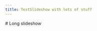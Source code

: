 ```yaml
---
title: TestSlideshow with lots of stuff
---
```

<AssetLoader />
# Long slideshow

<Slideshow :importedData="[{'fieldData':['0','0','0','0','0','0','0','0','0','0','0','0','0','0','0','0','0','0','0','0','0','0','0','0','0','0','0','0','0','0','0','0','0','0','0','0','0','0','0','0','0','0','0','0','0','0','0','0','0','0','0','0','0','0','0','0','0','0','0','0','0','0','0','0','0','0','0','0','0','0','0','0','0','0','0','0','0','0'],'fieldOriginal':['0','0','0','0','0','0','0','0','0','0','0','0','0','0','0','0','0','0','0','0','0','0','0','0','0','0','0','0','0','0','0','0','0','0','0','0','0','0','0','0','0','0','0','0','0','0','0','0','0','0','0','0','0','0','0','0','0','0','0','0','0','0','0','0','0','0','0','0','0','0','0','0','0','0','0','0','0','0'],'shadowData':['0','0','0','0','0','0','0','0','0','0','0','0','0','0','0','0','0','0','0','0','0','0','0','0','0','0','0','0','0','0','0','0','0','0','0','0','B','P','0','0','R','0','P','G','0','R','R','0','P','P','R','G','R','0','B','R','P','R','P','0','B','G','P','R','P','0','G','R','R','P','R','0','G','R','P','R','B','0'],'cursorData':'000000000000000000000000000000000000000000000000000000000000000000000000000000','arrowData':'000000000000000000000000000000000000000000000000000000000000000000000000000000','autoDrop':true,'puyoPair':'GG','advanceNext':true,'slideText':'...!'},{'fieldData':['0','0','0','0','0','0','0','0','0','0','0','0','0','0','0','0','0','0','0','0','0','0','0','0','0','0','0','0','0','0','0','0','0','0','0','0','0','0','0','0','0','0','0','0','0','0','0','0','0','0','0','0','0','0','0','0','0','0','0','0','0','0','0','0','0','0','G','0','0','0','0','0','G','0','0','0','0','0'],'fieldOriginal':['0','0','0','0','0','0','0','0','0','0','0','0','0','0','0','0','0','0','0','0','0','0','0','0','0','0','0','0','0','0','0','0','0','0','0','0','0','0','0','0','0','0','0','0','0','0','0','0','0','0','0','0','0','0','0','0','0','0','0','0','0','0','0','0','0','0','G','0','0','0','0','0','G','0','0','0','0','0'],'shadowData':['0','0','0','0','0','0','0','0','0','0','0','0','0','0','0','0','0','0','0','0','0','0','0','0','0','0','0','0','0','0','0','0','0','0','0','0','B','P','0','0','R','0','P','G','0','R','R','0','P','P','R','G','R','0','B','R','P','R','P','0','B','G','P','R','P','0','G','R','R','P','R','0','G','R','P','R','B','0'],'cursorData':'000000000000000000000000000000000000000000000000000000000000000000000000000000','arrowData':'000000000000000000000000000000000000000000000000000000000000000000000000000000','autoDrop':true,'puyoPair':'RP','advanceNext':true,'slideText':'...!'},{'fieldData':['0','0','0','0','0','0','0','0','0','0','0','0','0','0','0','0','0','0','0','0','0','0','0','0','0','0','0','0','0','0','0','0','0','0','0','0','0','0','0','0','0','0','0','0','0','0','0','0','0','0','0','0','0','0','0','0','0','0','0','0','0','0','0','0','0','0','G','0','0','0','0','0','G','R','P','0','0','0'],'fieldOriginal':['0','0','0','0','0','0','0','0','0','0','0','0','0','0','0','0','0','0','0','0','0','0','0','0','0','0','0','0','0','0','0','0','0','0','0','0','0','0','0','0','0','0','0','0','0','0','0','0','0','0','0','0','0','0','0','0','0','0','0','0','0','0','0','0','0','0','G','0','0','0','0','0','G','R','P','0','0','0'],'shadowData':['0','0','0','0','0','0','0','0','0','0','0','0','0','0','0','0','0','0','0','0','0','0','0','0','0','0','0','0','0','0','0','0','0','0','0','0','B','P','0','0','R','0','P','G','0','R','R','0','P','P','R','G','R','0','B','R','P','R','P','0','B','G','P','R','P','0','G','R','R','P','R','0','G','R','P','R','B','0'],'cursorData':'000000000000000000000000000000000000000000000000000000000000000000000000000000','arrowData':'000000000000000000000000000000000000000000000000000000000000000000000000000000','autoDrop':true,'puyoPair':'RR','advanceNext':true,'slideText':'...!'},{'fieldData':['0','0','0','0','0','0','0','0','0','0','0','0','0','0','0','0','0','0','0','0','0','0','0','0','0','0','0','0','0','0','0','0','0','0','0','0','0','0','0','0','0','0','0','0','0','0','0','0','0','0','0','0','0','0','0','0','0','0','0','0','0','0','0','0','0','0','G','R','R','0','0','0','G','R','P','0','0','0'],'fieldOriginal':['0','0','0','0','0','0','0','0','0','0','0','0','0','0','0','0','0','0','0','0','0','0','0','0','0','0','0','0','0','0','0','0','0','0','0','0','0','0','0','0','0','0','0','0','0','0','0','0','0','0','0','0','0','0','0','0','0','0','0','0','0','0','0','0','0','0','G','R','R','0','0','0','G','R','P','0','0','0'],'shadowData':['0','0','0','0','0','0','0','0','0','0','0','0','0','0','0','0','0','0','0','0','0','0','0','0','0','0','0','0','0','0','0','0','0','0','0','0','B','P','0','0','R','0','P','G','0','R','R','0','P','P','R','G','R','0','B','R','P','R','P','0','B','G','P','R','P','0','G','R','R','P','R','0','G','R','P','R','B','0'],'cursorData':'000000000000000000000000000000000000000000000000000000000000000000000000000000','arrowData':'000000000000000000000000000000000000000000000000000000000000000000000000000000','autoDrop':true,'puyoPair':'BB','advanceNext':true,'slideText':'...!'},{'fieldData':['0','0','0','0','0','0','0','0','0','0','0','0','0','0','0','0','0','0','0','0','0','0','0','0','0','0','0','0','0','0','0','0','0','0','0','0','0','0','0','0','0','0','0','0','0','0','0','0','0','0','0','0','0','0','B','0','0','0','0','0','B','0','0','0','0','0','G','R','R','0','0','0','G','R','P','0','0','0'],'fieldOriginal':['0','0','0','0','0','0','0','0','0','0','0','0','0','0','0','0','0','0','0','0','0','0','0','0','0','0','0','0','0','0','0','0','0','0','0','0','0','0','0','0','0','0','0','0','0','0','0','0','0','0','0','0','0','0','B','0','0','0','0','0','B','0','0','0','0','0','G','R','R','0','0','0','G','R','P','0','0','0'],'shadowData':['0','0','0','0','0','0','0','0','0','0','0','0','0','0','0','0','0','0','0','0','0','0','0','0','0','0','0','0','0','0','0','0','0','0','0','0','B','P','0','0','R','0','P','G','0','R','R','0','P','P','R','G','R','0','B','R','P','R','P','0','B','G','P','R','P','0','G','R','R','P','R','0','G','R','P','R','B','0'],'cursorData':'000000000000000000000000000000000000000000000000000000000000000000000000000000','arrowData':'000000000000000000000000000000000000000000000000000000000000000000000000000000','autoDrop':true,'puyoPair':'PP','advanceNext':true,'slideText':'...!'},{'fieldData':['0','0','0','0','0','0','0','0','0','0','0','0','0','0','0','0','0','0','0','0','0','0','0','0','0','0','0','0','0','0','0','0','0','0','0','0','0','0','0','0','0','0','0','0','0','0','0','0','0','0','0','0','0','0','B','0','P','0','0','0','B','0','P','0','0','0','G','R','R','0','0','0','G','R','P','0','0','0'],'fieldOriginal':['0','0','0','0','0','0','0','0','0','0','0','0','0','0','0','0','0','0','0','0','0','0','0','0','0','0','0','0','0','0','0','0','0','0','0','0','0','0','0','0','0','0','0','0','0','0','0','0','0','0','0','0','0','0','B','0','P','0','0','0','B','0','P','0','0','0','G','R','R','0','0','0','G','R','P','0','0','0'],'shadowData':['0','0','0','0','0','0','0','0','0','0','0','0','0','0','0','0','0','0','0','0','0','0','0','0','0','0','0','0','0','0','0','0','0','0','0','0','B','P','0','0','R','0','P','G','0','R','R','0','P','P','R','G','R','0','B','R','P','R','P','0','B','G','P','R','P','0','G','R','R','P','R','0','G','R','P','R','B','0'],'cursorData':'000000000000000000000000000000000000000000000000000000000000000000000000000000','arrowData':'000000000000000000000000000000000000000000000000000000000000000000000000000000','autoDrop':true,'puyoPair':'RG','advanceNext':true,'slideText':'...!'},{'fieldData':['0','0','0','0','0','0','0','0','0','0','0','0','0','0','0','0','0','0','0','0','0','0','0','0','0','0','0','0','0','0','0','0','0','0','0','0','0','0','0','0','0','0','0','0','0','0','0','0','0','0','0','0','0','0','B','R','P','0','0','0','B','G','P','0','0','0','G','R','R','0','0','0','G','R','P','0','0','0'],'fieldOriginal':['0','0','0','0','0','0','0','0','0','0','0','0','0','0','0','0','0','0','0','0','0','0','0','0','0','0','0','0','0','0','0','0','0','0','0','0','0','0','0','0','0','0','0','0','0','0','0','0','0','0','0','0','0','0','B','R','P','0','0','0','B','G','P','0','0','0','G','R','R','0','0','0','G','R','P','0','0','0'],'shadowData':['0','0','0','0','0','0','0','0','0','0','0','0','0','0','0','0','0','0','0','0','0','0','0','0','0','0','0','0','0','0','0','0','0','0','0','0','B','P','0','0','R','0','P','G','0','R','R','0','P','P','R','G','R','0','B','R','P','R','P','0','B','G','P','R','P','0','G','R','R','P','R','0','G','R','P','R','B','0'],'cursorData':'000000000000000000000000000000000000000000000000000000000000000000000000000000','arrowData':'000000000000000000000000000000000000000000000000000000000000000000000000000000','autoDrop':true,'puyoPair':'PP','advanceNext':true,'slideText':'...!'},{'fieldData':['0','0','0','0','0','0','0','0','0','0','0','0','0','0','0','0','0','0','0','0','0','0','0','0','0','0','0','0','0','0','0','0','0','0','0','0','0','0','0','0','0','0','P','0','0','0','0','0','P','0','0','0','0','0','B','R','P','0','0','0','B','G','P','0','0','0','G','R','R','0','0','0','G','R','P','0','0','0'],'fieldOriginal':['0','0','0','0','0','0','0','0','0','0','0','0','0','0','0','0','0','0','0','0','0','0','0','0','0','0','0','0','0','0','0','0','0','0','0','0','0','0','0','0','0','0','P','0','0','0','0','0','P','0','0','0','0','0','B','R','P','0','0','0','B','G','P','0','0','0','G','R','R','0','0','0','G','R','P','0','0','0'],'shadowData':['0','0','0','0','0','0','0','0','0','0','0','0','0','0','0','0','0','0','0','0','0','0','0','0','0','0','0','0','0','0','0','0','0','0','0','0','B','P','0','0','R','0','P','G','0','R','R','0','P','P','R','G','R','0','B','R','P','R','P','0','B','G','P','R','P','0','G','R','R','P','R','0','G','R','P','R','B','0'],'cursorData':'000000000000000000000000000000000000000000000000000000000000000000000000000000','arrowData':'000000000000000000000000000000000000000000000000000000000000000000000000000000','autoDrop':true,'puyoPair':'RP','advanceNext':true,'slideText':'...!'},{'fieldData':['0','0','0','0','0','0','0','0','0','0','0','0','0','0','0','0','0','0','0','0','0','0','0','0','0','0','0','0','0','0','0','0','0','0','0','0','0','0','0','0','0','0','P','0','0','0','0','0','P','0','0','0','0','0','B','R','P','0','0','0','B','G','P','0','0','0','G','R','R','P','0','0','G','R','P','R','0','0'],'fieldOriginal':['0','0','0','0','0','0','0','0','0','0','0','0','0','0','0','0','0','0','0','0','0','0','0','0','0','0','0','0','0','0','0','0','0','0','0','0','0','0','0','0','0','0','P','0','0','0','0','0','P','0','0','0','0','0','B','R','P','0','0','0','B','G','P','0','0','0','G','R','R','P','0','0','G','R','P','R','0','0'],'shadowData':['0','0','0','0','0','0','0','0','0','0','0','0','0','0','0','0','0','0','0','0','0','0','0','0','0','0','0','0','0','0','0','0','0','0','0','0','B','P','0','0','R','0','P','G','0','R','R','0','P','P','R','G','R','0','B','R','P','R','P','0','B','G','P','R','P','0','G','R','R','P','R','0','G','R','P','R','B','0'],'cursorData':'000000000000000000000000000000000000000000000000000000000000000000000000000000','arrowData':'000000000000000000000000000000000000000000000000000000000000000000000000000000','autoDrop':true,'puyoPair':'GP','advanceNext':true,'slideText':'...!'},{'fieldData':['0','0','0','0','0','0','0','0','0','0','0','0','0','0','0','0','0','0','0','0','0','0','0','0','0','0','0','0','0','0','0','0','0','0','0','0','0','0','0','0','0','0','P','G','0','0','0','0','P','P','0','0','0','0','B','R','P','0','0','0','B','G','P','0','0','0','G','R','R','P','0','0','G','R','P','R','0','0'],'fieldOriginal':['0','0','0','0','0','0','0','0','0','0','0','0','0','0','0','0','0','0','0','0','0','0','0','0','0','0','0','0','0','0','0','0','0','0','0','0','0','0','0','0','0','0','P','G','0','0','0','0','P','P','0','0','0','0','B','R','P','0','0','0','B','G','P','0','0','0','G','R','R','P','0','0','G','R','P','R','0','0'],'shadowData':['0','0','0','0','0','0','0','0','0','0','0','0','0','0','0','0','0','0','0','0','0','0','0','0','0','0','0','0','0','0','0','0','0','0','0','0','B','P','0','0','R','0','P','G','0','R','R','0','P','P','R','G','R','0','B','R','P','R','P','0','B','G','P','R','P','0','G','R','R','P','R','0','G','R','P','R','B','0'],'cursorData':'000000000000000000000000000000000000000000000000000000000000000000000000000000','arrowData':'000000000000000000000000000000000000000000000000000000000000000000000000000000','autoDrop':true,'puyoPair':'RR','advanceNext':true,'slideText':'...!'},{'fieldData':['0','0','0','0','0','0','0','0','0','0','0','0','0','0','0','0','0','0','0','0','0','0','0','0','0','0','0','0','0','0','0','0','0','0','0','0','0','0','0','0','0','0','P','G','0','0','0','0','P','P','0','0','0','0','B','R','P','R','0','0','B','G','P','R','0','0','G','R','R','P','0','0','G','R','P','R','0','0'],'fieldOriginal':['0','0','0','0','0','0','0','0','0','0','0','0','0','0','0','0','0','0','0','0','0','0','0','0','0','0','0','0','0','0','0','0','0','0','0','0','0','0','0','0','0','0','P','G','0','0','0','0','P','P','0','0','0','0','B','R','P','R','0','0','B','G','P','R','0','0','G','R','R','P','0','0','G','R','P','R','0','0'],'shadowData':['0','0','0','0','0','0','0','0','0','0','0','0','0','0','0','0','0','0','0','0','0','0','0','0','0','0','0','0','0','0','0','0','0','0','0','0','B','P','0','0','R','0','P','G','0','R','R','0','P','P','R','G','R','0','B','R','P','R','P','0','B','G','P','R','P','0','G','R','R','P','R','0','G','R','P','R','B','0'],'cursorData':'000000000000000000000000000000000000000000000000000000000000000000000000000000','arrowData':'000000000000000000000000000000000000000000000000000000000000000000000000000000','autoDrop':true,'puyoPair':'PB','advanceNext':true,'slideText':'...!'},{'fieldData':['0','0','0','0','0','0','0','0','0','0','0','0','0','0','0','0','0','0','0','0','0','0','0','0','0','0','0','0','0','0','0','0','0','0','0','0','B','P','0','0','0','0','P','G','0','0','0','0','P','P','0','0','0','0','B','R','P','R','0','0','B','G','P','R','0','0','G','R','R','P','0','0','G','R','P','R','0','0'],'fieldOriginal':['0','0','0','0','0','0','0','0','0','0','0','0','0','0','0','0','0','0','0','0','0','0','0','0','0','0','0','0','0','0','0','0','0','0','0','0','B','P','0','0','0','0','P','G','0','0','0','0','P','P','0','0','0','0','B','R','P','R','0','0','B','G','P','R','0','0','G','R','R','P','0','0','G','R','P','R','0','0'],'shadowData':['0','0','0','0','0','0','0','0','0','0','0','0','0','0','0','0','0','0','0','0','0','0','0','0','0','0','0','0','0','0','0','0','0','0','0','0','B','P','0','0','R','0','P','G','0','R','R','0','P','P','R','G','R','0','B','R','P','R','P','0','B','G','P','R','P','0','G','R','R','P','R','0','G','R','P','R','B','0'],'cursorData':'000000000000000000000000000000000000000000000000000000000000000000000000000000','arrowData':'000000000000000000000000000000000000000000000000000000000000000000000000000000','autoDrop':true,'puyoPair':'BR','advanceNext':true,'slideText':'...!'},{'fieldData':['0','0','0','0','0','0','0','0','0','0','0','0','0','0','0','0','0','0','0','0','0','0','0','0','0','0','0','0','0','0','0','0','0','0','0','0','B','P','0','0','0','0','P','G','0','0','0','0','P','P','0','0','0','0','B','R','P','R','0','0','B','G','P','R','0','0','G','R','R','P','R','0','G','R','P','R','B','0'],'fieldOriginal':['0','0','0','0','0','0','0','0','0','0','0','0','0','0','0','0','0','0','0','0','0','0','0','0','0','0','0','0','0','0','0','0','0','0','0','0','B','P','0','0','0','0','P','G','0','0','0','0','P','P','0','0','0','0','B','R','P','R','0','0','B','G','P','R','0','0','G','R','R','P','R','0','G','R','P','R','B','0'],'shadowData':['0','0','0','0','0','0','0','0','0','0','0','0','0','0','0','0','0','0','0','0','0','0','0','0','0','0','0','0','0','0','0','0','0','0','0','0','B','P','0','0','R','0','P','G','0','R','R','0','P','P','R','G','R','0','B','R','P','R','P','0','B','G','P','R','P','0','G','R','R','P','R','0','G','R','P','R','B','0'],'cursorData':'000000000000000000000000000000000000000000000000000000000000000000000000000000','arrowData':'000000000000000000000000000000000000000000000000000000000000000000000000000000','autoDrop':true,'puyoPair':'RG','advanceNext':true,'slideText':'...!'},{'fieldData':['0','0','0','0','0','0','0','0','0','0','0','0','0','0','0','0','0','0','0','0','0','0','0','0','0','0','0','0','0','0','0','0','0','0','0','0','B','P','0','0','0','0','P','G','0','0','0','0','P','P','R','G','0','0','B','R','P','R','0','0','B','G','P','R','0','0','G','R','R','P','R','0','G','R','P','R','B','0'],'fieldOriginal':['0','0','0','0','0','0','0','0','0','0','0','0','0','0','0','0','0','0','0','0','0','0','0','0','0','0','0','0','0','0','0','0','0','0','0','0','B','P','0','0','0','0','P','G','0','0','0','0','P','P','R','G','0','0','B','R','P','R','0','0','B','G','P','R','0','0','G','R','R','P','R','0','G','R','P','R','B','0'],'shadowData':['0','0','0','0','0','0','0','0','0','0','0','0','0','0','0','0','0','0','0','0','0','0','0','0','0','0','0','0','0','0','0','0','0','0','0','0','B','P','0','0','R','0','P','G','0','R','R','0','P','P','R','G','R','0','B','R','P','R','P','0','B','G','P','R','P','0','G','R','R','P','R','0','G','R','P','R','B','0'],'cursorData':'000000000000000000000000000000000000000000000000000000000000000000000000000000','arrowData':'000000000000000000000000000000000000000000000000000000000000000000000000000000','autoDrop':true,'puyoPair':'PR','advanceNext':true,'slideText':'...!'},{'fieldData':['0','0','0','0','0','0','0','0','0','0','0','0','0','0','0','0','0','0','0','0','0','0','0','0','0','0','0','0','0','0','0','0','0','0','0','0','B','P','0','0','0','0','P','G','0','R','0','0','P','P','R','G','0','0','B','R','P','R','0','0','B','G','P','R','P','0','G','R','R','P','R','0','G','R','P','R','B','0'],'fieldOriginal':['0','0','0','0','0','0','0','0','0','0','0','0','0','0','0','0','0','0','0','0','0','0','0','0','0','0','0','0','0','0','0','0','0','0','0','0','B','P','0','0','0','0','P','G','0','R','0','0','P','P','R','G','0','0','B','R','P','R','0','0','B','G','P','R','P','0','G','R','R','P','R','0','G','R','P','R','B','0'],'shadowData':['0','0','0','0','0','0','0','0','0','0','0','0','0','0','0','0','0','0','0','0','0','0','0','0','0','0','0','0','0','0','0','0','0','0','0','0','B','P','0','0','R','0','P','G','0','R','R','0','P','P','R','G','R','0','B','R','P','R','P','0','B','G','P','R','P','0','G','R','R','P','R','0','G','R','P','R','B','0'],'cursorData':'000000000000000000000000000000000000000000000000000000000000000000000000000000','arrowData':'000000000000000000000000000000000000000000000000000000000000000000000000000000','autoDrop':true,'puyoPair':'PR','advanceNext':true,'slideText':'...!'},{'fieldData':['0','0','0','0','0','0','0','0','0','0','0','0','0','0','0','0','0','0','0','0','0','0','0','0','0','0','0','0','0','0','0','0','0','0','0','0','B','P','0','0','0','0','P','G','0','R','0','0','P','P','R','G','R','0','B','R','P','R','P','0','B','G','P','R','P','0','G','R','R','P','R','0','G','R','P','R','B','0'],'fieldOriginal':['0','0','0','0','0','0','0','0','0','0','0','0','0','0','0','0','0','0','0','0','0','0','0','0','0','0','0','0','0','0','0','0','0','0','0','0','B','P','0','0','0','0','P','G','0','R','0','0','P','P','R','G','R','0','B','R','P','R','P','0','B','G','P','R','P','0','G','R','R','P','R','0','G','R','P','R','B','0'],'shadowData':['0','0','0','0','0','0','0','0','0','0','0','0','0','0','0','0','0','0','0','0','0','0','0','0','0','0','0','0','0','0','0','0','0','0','0','0','B','P','0','0','R','0','P','G','0','R','R','0','P','P','R','G','R','0','B','R','P','R','P','0','B','G','P','R','P','0','G','R','R','P','R','0','G','R','P','R','B','0'],'cursorData':'000000000000000000000000000000000000000000000000000000000000000000000000000000','arrowData':'000000000000000000000000000000000000000000000000000000000000000000000000000000','autoDrop':true,'puyoPair':'RR','advanceNext':true,'slideText':'...!'},{'fieldData':['0','0','0','0','0','0','0','0','0','0','0','0','0','0','0','0','0','0','0','0','0','0','0','0','0','0','0','0','0','0','0','0','0','0','0','0','B','P','0','0','R','0','P','G','0','R','R','0','P','P','R','G','R','0','B','R','P','R','P','0','B','G','P','R','P','0','G','R','R','P','R','0','G','R','P','R','B','0'],'fieldOriginal':['0','0','0','0','0','0','0','0','0','0','0','0','0','0','0','0','0','0','0','0','0','0','0','0','0','0','0','0','0','0','0','0','0','0','0','0','B','P','0','0','R','0','P','G','0','R','R','0','P','P','R','G','R','0','B','R','P','R','P','0','B','G','P','R','P','0','G','R','R','P','R','0','G','R','P','R','B','0'],'shadowData':['0','0','0','0','0','0','0','0','0','0','0','0','0','0','0','0','0','0','0','0','0','0','0','0','0','0','0','0','0','0','0','0','0','0','0','0','B','P','0','0','R','0','P','G','0','R','R','0','P','P','R','G','R','0','B','R','P','R','P','0','B','G','P','R','P','0','G','R','R','P','R','0','G','R','P','R','B','0'],'cursorData':'000000000000000000000000000000000000000000000000000000000000000000000000000000','arrowData':'000000000000000000000000000000000000000000000000000000000000000000000000000000','autoDrop':true,'puyoPair':'BB','advanceNext':true,'slideText':'...!'},{'fieldData':['0','0','0','0','0','0','0','0','0','0','0','0','0','0','0','0','0','0','0','0','0','0','0','0','0','0','0','0','0','0','0','0','0','0','0','0','B','P','0','B','0','0','P','G','0','B','0','0','P','P','R','G','0','0','B','R','P','R','P','0','B','G','P','R','P','0','G','R','R','P','R','0','G','R','P','R','B','0'],'fieldOriginal':['0','0','0','0','0','0','0','0','0','0','0','0','0','0','0','0','0','0','0','0','0','0','0','0','0','0','0','0','0','0','0','0','0','0','0','0','B','P','0','B','0','0','P','G','0','B','0','0','P','P','R','G','0','0','B','R','P','R','P','0','B','G','P','R','P','0','G','R','R','P','R','0','G','R','P','R','B','0'],'shadowData':['0','0','0','0','0','0','0','0','0','0','0','0','0','0','0','R','0','0','0','0','0','R','0','0','0','0','0','R','0','0','B','P','0','R','0','0','B','P','0','B','0','0','P','G','0','B','0','0','P','P','R','G','0','0','B','R','P','R','P','0','B','G','P','R','P','0','G','R','R','P','R','P','G','R','P','R','B','P'],'cursorData':'000000000000000000000000000000000000000000000000000000000000000000000000000000','arrowData':'000000000000000000000000000000000000000000000000000000000000000000000000000000','autoDrop':true,'puyoPair':'PB','advanceNext':true,'slideText':'...!'},{'fieldData':['0','0','0','0','0','0','0','0','0','0','0','0','0','0','0','0','0','0','0','0','0','0','0','0','0','0','0','0','0','0','B','P','0','0','0','0','B','P','0','B','0','0','P','G','0','B','0','0','P','P','R','G','0','0','B','R','P','R','P','0','B','G','P','R','P','0','G','R','R','P','R','0','G','R','P','R','B','0'],'fieldOriginal':['0','0','0','0','0','0','0','0','0','0','0','0','0','0','0','0','0','0','0','0','0','0','0','0','0','0','0','0','0','0','B','P','0','0','0','0','B','P','0','B','0','0','P','G','0','B','0','0','P','P','R','G','0','0','B','R','P','R','P','0','B','G','P','R','P','0','G','R','R','P','R','0','G','R','P','R','B','0'],'shadowData':['0','0','0','0','0','0','0','0','0','0','0','0','0','0','0','R','0','0','0','0','0','R','0','0','0','0','0','R','0','0','B','P','0','R','0','0','B','P','0','B','0','0','P','G','0','B','0','0','P','P','R','G','0','0','B','R','P','R','P','0','B','G','P','R','P','0','G','R','R','P','R','P','G','R','P','R','B','P'],'cursorData':'000000000000000000000000000000000000000000000000000000000000000000000000000000','arrowData':'000000000000000000000000000000000000000000000000000000000000000000000000000000','autoDrop':true,'puyoPair':'PP','advanceNext':true,'slideText':'...!'},{'fieldData':['0','0','0','0','0','0','0','0','0','0','0','0','0','0','0','0','0','0','0','0','0','0','0','0','0','0','0','0','0','0','B','P','0','0','0','0','B','P','0','B','0','0','P','G','0','B','0','0','P','P','R','G','0','0','B','R','P','R','P','0','B','G','P','R','P','0','G','R','R','P','R','P','G','R','P','R','B','P'],'fieldOriginal':['0','0','0','0','0','0','0','0','0','0','0','0','0','0','0','0','0','0','0','0','0','0','0','0','0','0','0','0','0','0','B','P','0','0','0','0','B','P','0','B','0','0','P','G','0','B','0','0','P','P','R','G','0','0','B','R','P','R','P','0','B','G','P','R','P','0','G','R','R','P','R','P','G','R','P','R','B','P'],'shadowData':['0','0','0','0','0','0','0','0','0','0','0','0','0','0','0','R','0','0','0','0','0','R','0','0','0','0','0','R','0','0','B','P','0','R','0','0','B','P','0','B','0','0','P','G','0','B','0','0','P','P','R','G','0','0','B','R','P','R','P','0','B','G','P','R','P','0','G','R','R','P','R','P','G','R','P','R','B','P'],'cursorData':'000000000000000000000000000000000000000000000000000000000000000000000000000000','arrowData':'000000000000000000000000000000000000000000000000000000000000000000000000000000','autoDrop':true,'puyoPair':'RR','advanceNext':true,'slideText':'...!'},{'fieldData':['0','0','0','0','0','0','0','0','0','0','0','0','0','0','0','0','0','0','0','0','0','0','0','0','0','0','0','R','0','0','B','P','0','R','0','0','B','P','0','B','0','0','P','G','0','B','0','0','P','P','R','G','0','0','B','R','P','R','P','0','B','G','P','R','P','0','G','R','R','P','R','P','G','R','P','R','B','P'],'fieldOriginal':['0','0','0','0','0','0','0','0','0','0','0','0','0','0','0','0','0','0','0','0','0','0','0','0','0','0','0','R','0','0','B','P','0','R','0','0','B','P','0','B','0','0','P','G','0','B','0','0','P','P','R','G','0','0','B','R','P','R','P','0','B','G','P','R','P','0','G','R','R','P','R','P','G','R','P','R','B','P'],'shadowData':['0','0','0','0','0','0','0','0','0','0','0','0','0','0','0','R','0','0','0','0','0','R','0','0','0','0','0','R','0','0','B','P','0','R','0','0','B','P','0','B','0','0','P','G','0','B','0','0','P','P','R','G','0','0','B','R','P','R','P','0','B','G','P','R','P','0','G','R','R','P','R','P','G','R','P','R','B','P'],'cursorData':'000000000000000000000000000000000000000000000000000000000000000000000000000000','arrowData':'000000000000000000000000000000000000000000000000000000000000000000000000000000','autoDrop':true,'puyoPair':'RR','advanceNext':true,'slideText':'...!'},{'fieldData':['0','0','0','0','0','0','0','0','0','0','0','0','0','0','0','R','0','0','0','0','0','R','0','0','0','0','0','R','0','0','B','P','0','R','0','0','B','P','0','B','0','0','P','G','0','B','0','0','P','P','R','G','0','0','B','R','P','R','P','0','B','G','P','R','P','0','G','R','R','P','R','P','G','R','P','R','B','P'],'fieldOriginal':['0','0','0','0','0','0','0','0','0','0','0','0','0','0','0','R','0','0','0','0','0','R','0','0','0','0','0','R','0','0','B','P','0','R','0','0','B','P','0','B','0','0','P','G','0','B','0','0','P','P','R','G','0','0','B','R','P','R','P','0','B','G','P','R','P','0','G','R','R','P','R','P','G','R','P','R','B','P'],'shadowData':['0','0','0','0','0','0','0','0','0','0','0','0','0','0','0','R','0','0','0','0','0','R','0','0','0','0','0','R','0','0','B','P','0','R','0','0','B','P','0','B','0','0','P','G','0','B','0','0','P','P','R','G','0','0','B','R','P','R','P','0','B','G','P','R','P','0','G','R','R','P','R','P','G','R','P','R','B','P'],'cursorData':'000000000000000000000000000000000000000000000000000000000000000000000000000000','arrowData':'000000000000000000000000000000000000000000000000000000000000000000000000000000','autoDrop':true,'puyoPair':'PB','advanceNext':true,'slideText':'...!'},{'fieldData':['0','0','0','0','0','0','0','0','0','0','0','0','0','0','0','0','0','0','0','0','0','0','0','0','0','0','0','0','0','0','B','P','0','0','0','0','B','P','0','B','0','0','P','G','0','B','P','0','P','P','R','G','B','0','B','R','P','R','P','0','B','G','P','R','P','0','G','R','R','P','R','P','G','R','P','R','B','P'],'fieldOriginal':['0','0','0','0','0','0','0','0','0','0','0','0','0','0','0','0','0','0','0','0','0','0','0','0','0','0','0','0','0','0','B','P','0','0','0','0','B','P','0','B','0','0','P','G','0','B','P','0','P','P','R','G','B','0','B','R','P','R','P','0','B','G','P','R','P','0','G','R','R','P','R','P','G','R','P','R','B','P'],'shadowData':['0','0','0','0','0','0','0','0','0','0','0','0','0','0','0','0','0','0','0','0','0','0','B','0','0','0','0','R','B','0','B','P','0','B','B','0','B','P','0','B','P','0','P','G','0','B','P','0','P','P','R','G','B','0','B','R','P','R','P','0','B','G','P','R','P','0','G','R','R','P','R','P','G','R','P','R','B','P'],'cursorData':'000000000000000000000000000000000000000000000000000000000000000000000000000000','arrowData':'000000000000000000000000000000000000000000000000000000000000000000000000000000','autoDrop':true,'puyoPair':'PB','advanceNext':true,'slideText':'...!'},{'fieldData':['0','0','0','0','0','0','0','0','0','0','0','0','0','0','0','0','0','0','0','0','0','0','0','0','0','0','0','0','0','0','B','P','0','0','B','0','B','P','0','B','P','0','P','G','0','B','P','0','P','P','R','G','B','0','B','R','P','R','P','0','B','G','P','R','P','0','G','R','R','P','R','P','G','R','P','R','B','P'],'fieldOriginal':['0','0','0','0','0','0','0','0','0','0','0','0','0','0','0','0','0','0','0','0','0','0','0','0','0','0','0','0','0','0','B','P','0','0','B','0','B','P','0','B','P','0','P','G','0','B','P','0','P','P','R','G','B','0','B','R','P','R','P','0','B','G','P','R','P','0','G','R','R','P','R','P','G','R','P','R','B','P'],'shadowData':['0','0','0','0','0','0','0','0','0','0','0','0','0','0','0','0','0','0','0','0','0','0','B','0','0','0','0','R','B','0','B','P','0','B','B','0','B','P','0','B','P','0','P','G','0','B','P','0','P','P','R','G','B','0','B','R','P','R','P','0','B','G','P','R','P','0','G','R','R','P','R','P','G','R','P','R','B','P'],'cursorData':'000000000000000000000000000000000000000000000000000000000000000000000000000000','arrowData':'000000000000000000000000000000000000000000000000000000000000000000000000000000','autoDrop':true,'puyoPair':'BB','advanceNext':true,'slideText':'...!'},{'fieldData':['0','0','0','0','0','0','0','0','0','0','0','0','0','0','0','0','0','0','0','0','0','0','B','0','0','0','0','0','B','0','B','P','0','0','B','0','B','P','0','B','P','0','P','G','0','B','P','0','P','P','R','G','B','0','B','R','P','R','P','0','B','G','P','R','P','0','G','R','R','P','R','P','G','R','P','R','B','P'],'fieldOriginal':['0','0','0','0','0','0','0','0','0','0','0','0','0','0','0','0','0','0','0','0','0','0','B','0','0','0','0','0','B','0','B','P','0','0','B','0','B','P','0','B','P','0','P','G','0','B','P','0','P','P','R','G','B','0','B','R','P','R','P','0','B','G','P','R','P','0','G','R','R','P','R','P','G','R','P','R','B','P'],'shadowData':['0','0','0','0','0','0','0','0','0','0','0','0','0','0','0','0','0','0','0','0','0','0','B','0','0','0','0','R','B','0','B','P','0','B','B','0','B','P','0','B','P','0','P','G','0','B','P','0','P','P','R','G','B','0','B','R','P','R','P','0','B','G','P','R','P','0','G','R','R','P','R','P','G','R','P','R','B','P'],'cursorData':'000000000000000000000000000000000000000000000000000000000000000000000000000000','arrowData':'000000000000000000000000000000000000000000000000000000000000000000000000000000','autoDrop':true,'puyoPair':'BR','advanceNext':true,'slideText':'...!'},{'fieldData':['0','0','0','0','0','0','0','0','0','0','0','0','0','0','0','0','0','0','0','0','0','0','B','0','0','0','0','R','B','0','B','P','0','B','B','0','B','P','0','B','P','0','P','G','0','B','P','0','P','P','R','G','B','0','B','R','P','R','P','0','B','G','P','R','P','0','G','R','R','P','R','P','G','R','P','R','B','P'],'fieldOriginal':['0','0','0','0','0','0','0','0','0','0','0','0','0','0','0','0','0','0','0','0','0','0','B','0','0','0','0','R','B','0','B','P','0','B','B','0','B','P','0','B','P','0','P','G','0','B','P','0','P','P','R','G','B','0','B','R','P','R','P','0','B','G','P','R','P','0','G','R','R','P','R','P','G','R','P','R','B','P'],'shadowData':['0','0','0','0','0','0','0','0','0','0','0','0','0','0','0','0','0','0','0','0','0','0','B','0','0','0','0','R','B','0','B','P','0','B','B','0','B','P','0','B','P','0','P','G','0','B','P','0','P','P','R','G','B','0','B','R','P','R','P','0','B','G','P','R','P','0','G','R','R','P','R','P','G','R','P','R','B','P'],'cursorData':'000000000000000000000000000000000000000000000000000000000000000000000000000000','arrowData':'000000000000000000000000000000000000000000000000000000000000000000000000000000','autoDrop':true,'puyoPair':'BR','advanceNext':true,'slideText':'...!'},{'fieldData':['0','0','0','0','0','0','0','0','0','0','0','0','0','0','0','0','0','0','0','0','0','0','0','0','0','B','0','0','0','0','B','P','0','0','0','0','B','P','0','0','P','0','P','G','R','R','P','0','P','P','R','G','B','0','B','R','P','R','P','0','B','G','P','R','P','0','G','R','R','P','R','P','G','R','P','R','B','P'],'fieldOriginal':['0','0','0','0','0','0','0','0','0','0','0','0','0','0','0','0','0','0','0','0','0','0','0','0','0','B','0','0','0','0','B','P','0','0','0','0','B','P','0','0','P','0','P','G','R','R','P','0','P','P','R','G','B','0','B','R','P','R','P','0','B','G','P','R','P','0','G','R','R','P','R','P','G','R','P','R','B','P'],'shadowData':['0','0','0','0','0','0','0','0','0','0','0','0','0','0','0','0','0','0','B','0','0','0','0','0','G','B','B','0','B','0','B','P','G','0','P','0','B','P','G','P','P','0','P','G','R','R','P','0','P','P','R','G','B','0','B','R','P','R','P','0','B','G','P','R','P','0','G','R','R','P','R','P','G','R','P','R','B','P'],'cursorData':'000000000000000000000000000000000000000000000000000000000000000000000000000000','arrowData':'000000000000000000000000000000000000000000000000000000000000000000000000000000','autoDrop':true,'puyoPair':'BG','advanceNext':true,'slideText':'...!'},{'fieldData':['0','0','0','0','0','0','0','0','0','0','0','0','0','0','0','0','0','0','B','0','0','0','0','0','G','B','0','0','0','0','B','P','0','0','0','0','B','P','0','0','P','0','P','G','R','R','P','0','P','P','R','G','B','0','B','R','P','R','P','0','B','G','P','R','P','0','G','R','R','P','R','P','G','R','P','R','B','P'],'fieldOriginal':['0','0','0','0','0','0','0','0','0','0','0','0','0','0','0','0','0','0','B','0','0','0','0','0','G','B','0','0','0','0','B','P','0','0','0','0','B','P','0','0','P','0','P','G','R','R','P','0','P','P','R','G','B','0','B','R','P','R','P','0','B','G','P','R','P','0','G','R','R','P','R','P','G','R','P','R','B','P'],'shadowData':['0','0','0','0','0','0','0','0','0','0','0','0','0','0','0','0','0','0','B','0','0','0','0','0','G','B','B','0','B','0','B','P','G','0','P','0','B','P','G','P','P','0','P','G','R','R','P','0','P','P','R','G','B','0','B','R','P','R','P','0','B','G','P','R','P','0','G','R','R','P','R','P','G','R','P','R','B','P'],'cursorData':'000000000000000000000000000000000000000000000000000000000000000000000000000000','arrowData':'000000000000000000000000000000000000000000000000000000000000000000000000000000','autoDrop':true,'puyoPair':'GP','advanceNext':true,'slideText':'...!'},{'fieldData':['0','0','0','0','0','0','0','0','0','0','0','0','0','0','0','0','0','0','B','0','0','0','0','0','G','B','0','0','0','0','B','P','0','0','0','0','B','P','G','P','P','0','P','G','R','R','P','0','P','P','R','G','B','0','B','R','P','R','P','0','B','G','P','R','P','0','G','R','R','P','R','P','G','R','P','R','B','P'],'fieldOriginal':['0','0','0','0','0','0','0','0','0','0','0','0','0','0','0','0','0','0','B','0','0','0','0','0','G','B','0','0','0','0','B','P','0','0','0','0','B','P','G','P','P','0','P','G','R','R','P','0','P','P','R','G','B','0','B','R','P','R','P','0','B','G','P','R','P','0','G','R','R','P','R','P','G','R','P','R','B','P'],'shadowData':['0','0','0','0','0','0','0','0','0','0','0','0','0','0','0','0','0','0','B','0','0','0','0','0','G','B','B','0','B','0','B','P','G','0','P','0','B','P','G','P','P','0','P','G','R','R','P','0','P','P','R','G','B','0','B','R','P','R','P','0','B','G','P','R','P','0','G','R','R','P','R','P','G','R','P','R','B','P'],'cursorData':'000000000000000000000000000000000000000000000000000000000000000000000000000000','arrowData':'000000000000000000000000000000000000000000000000000000000000000000000000000000','autoDrop':true,'puyoPair':'GB','advanceNext':true,'slideText':'...!'},{'fieldData':['0','0','0','0','0','0','0','0','0','0','0','0','0','0','0','0','0','0','B','0','0','0','0','0','G','B','B','0','0','0','B','P','G','0','0','0','B','P','G','P','P','0','P','G','R','R','P','0','P','P','R','G','B','0','B','R','P','R','P','0','B','G','P','R','P','0','G','R','R','P','R','P','G','R','P','R','B','P'],'fieldOriginal':['0','0','0','0','0','0','0','0','0','0','0','0','0','0','0','0','0','0','B','0','0','0','0','0','G','B','B','0','0','0','B','P','G','0','0','0','B','P','G','P','P','0','P','G','R','R','P','0','P','P','R','G','B','0','B','R','P','R','P','0','B','G','P','R','P','0','G','R','R','P','R','P','G','R','P','R','B','P'],'shadowData':['0','0','0','0','0','0','0','0','0','0','0','0','0','0','0','0','0','0','B','0','0','0','0','0','G','B','B','0','B','0','B','P','G','0','P','0','B','P','G','P','P','0','P','G','R','R','P','0','P','P','R','G','B','0','B','R','P','R','P','0','B','G','P','R','P','0','G','R','R','P','R','P','G','R','P','R','B','P'],'cursorData':'000000000000000000000000000000000000000000000000000000000000000000000000000000','arrowData':'000000000000000000000000000000000000000000000000000000000000000000000000000000','autoDrop':true,'puyoPair':'PB','advanceNext':true,'slideText':'...!'},{'fieldData':['0','0','0','0','0','0','0','0','0','0','0','0','0','0','0','0','0','0','B','0','0','0','0','0','G','B','B','0','B','0','B','P','G','0','P','0','B','P','G','P','P','0','P','G','R','R','P','0','P','P','R','G','B','0','B','R','P','R','P','0','B','G','P','R','P','0','G','R','R','P','R','P','G','R','P','R','B','P'],'fieldOriginal':['0','0','0','0','0','0','0','0','0','0','0','0','0','0','0','0','0','0','B','0','0','0','0','0','G','B','B','0','B','0','B','P','G','0','P','0','B','P','G','P','P','0','P','G','R','R','P','0','P','P','R','G','B','0','B','R','P','R','P','0','B','G','P','R','P','0','G','R','R','P','R','P','G','R','P','R','B','P'],'shadowData':['0','0','0','0','0','0','0','0','0','0','0','0','0','0','0','0','0','0','B','0','0','0','0','0','G','B','B','0','B','0','B','P','G','0','P','0','B','P','G','P','P','0','P','G','R','R','P','0','P','P','R','G','B','0','B','R','P','R','P','0','B','G','P','R','P','0','G','R','R','P','R','P','G','R','P','R','B','P'],'cursorData':'000000000000000000000000000000000000000000000000000000000000000000000000000000','arrowData':'000000000000000000000000000000000000000000000000000000000000000000000000000000','autoDrop':true,'puyoPair':'BR','advanceNext':true,'slideText':'...!'},{'fieldData':['0','0','0','0','0','0','0','0','0','0','0','0','0','0','0','0','0','0','B','0','0','0','0','0','G','B','B','0','0','0','B','P','G','R','0','0','B','P','G','B','0','0','P','G','R','R','B','0','P','P','R','G','B','0','B','R','P','R','P','0','B','G','P','R','P','0','G','R','R','P','R','P','G','R','P','R','B','P'],'fieldOriginal':['0','0','0','0','0','0','0','0','0','0','0','0','0','0','0','0','0','0','B','0','0','0','0','0','G','B','B','0','0','0','B','P','G','R','0','0','B','P','G','B','0','0','P','G','R','R','B','0','P','P','R','G','B','0','B','R','P','R','P','0','B','G','P','R','P','0','G','R','R','P','R','P','G','R','P','R','B','P'],'shadowData':['0','0','0','0','0','0','0','0','0','0','0','0','0','0','0','0','0','0','B','0','0','0','0','0','G','B','B','0','0','0','B','P','G','R','G','0','B','P','G','B','B','0','P','G','R','R','B','0','P','P','R','G','B','0','B','R','P','R','P','0','B','G','P','R','P','0','G','R','R','P','R','P','G','R','P','R','B','P'],'cursorData':'000000000000000000000000000000000000000000000000000000000000000000000000000000','arrowData':'000000000000000000000000000000000000000000000000000000000000000000000000000000','autoDrop':true,'puyoPair':'GB','advanceNext':true,'slideText':'...!'},{'fieldData':['0','0','0','0','0','0','0','0','0','0','0','0','0','0','0','0','0','0','B','0','0','0','0','0','G','B','B','0','0','0','B','P','G','R','G','0','B','P','G','B','B','0','P','G','R','R','B','0','P','P','R','G','B','0','B','R','P','R','P','0','B','G','P','R','P','0','G','R','R','P','R','P','G','R','P','R','B','P'],'fieldOriginal':['0','0','0','0','0','0','0','0','0','0','0','0','0','0','0','0','0','0','B','0','0','0','0','0','G','B','B','0','0','0','B','P','G','R','G','0','B','P','G','B','B','0','P','G','R','R','B','0','P','P','R','G','B','0','B','R','P','R','P','0','B','G','P','R','P','0','G','R','R','P','R','P','G','R','P','R','B','P'],'shadowData':['0','0','0','0','0','0','0','0','0','0','0','0','0','0','0','0','0','0','B','0','0','0','0','0','G','B','B','0','0','0','B','P','G','R','G','0','B','P','G','B','B','0','P','G','R','R','B','0','P','P','R','G','B','0','B','R','P','R','P','0','B','G','P','R','P','0','G','R','R','P','R','P','G','R','P','R','B','P'],'cursorData':'000000000000000000000000000000000000000000000000000000000000000000000000000000','arrowData':'000000000000000000000000000000000000000000000000000000000000000000000000000000','autoDrop':true,'advanceNext':true,'slideText':'...!'}]" :nextQueue="'GGRPRRBBPPRGPPRPGPRRPBBRRGPRPRRRBBPBPPRRRRPBPBBBBRBRBGGPGBPBBRGB'" />

<ChainsimModal />
